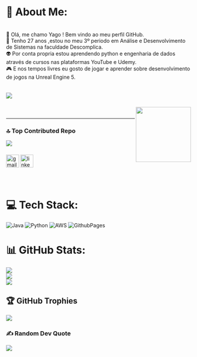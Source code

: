 
# 💫 About Me:
<br>👋 Olá, me chamo Yago ! Bem vindo ao meu perfil GitHub.
<br>🔭 Tenho 27 anos ,estou no meu 3º  periodo em Análise e Desenvolvimento de Sistemas na faculdade Descomplica.
<br>👽 Por conta propria estou aprendendo python e engenharia de dados através de cursos nas plataformas YouTube e Udemy.
<br>🎮 E nos tempos livres eu gosto de jogar e aprender sobre desenvolvimento de jogos na Unreal Engine 5.
<br>
<br>
<br>
[![](https://visitcount.itsvg.in/api?id=YagoCastello&icon=0&color=0)](https://visitcount.itsvg.in)


</div>

###

<img align="right" height="150" src="https://i.giphy.com/media/v1.Y2lkPTc5MGI3NjExZGpwNXBucHMzNWRwNGpxNHZ5Ym1vYWdzeXd4cXlrZmgzb2VzMjRrdCZlcD12MV9pbnRlcm5hbF9naWZfYnlfaWQmY3Q9Zw/hHxTQkcjmHUTC/giphy.gif"  />
<br>

---

<!-- Proudly created with GPRM ( https://gprm.itsvg.in ) -->
### 🔝 Top Contributed Repo
![](https://github-contributor-stats.vercel.app/api?username=YagoCastello&limit=5&theme=dark&combine_all_yearly_contributions=true)



###

<div align="left">

  <img src="https://img.shields.io/static/v1?message=Gmail&logo=gmail&label=&color=D14836&logoColor=white&labelColor=&style=for-the-badge" height="35" alt="gmail logo"  />
  <img src="https://img.shields.io/static/v1?message=LinkedIn&logo=linkedin&label=&color=0077B5&logoColor=white&labelColor=&style=for-the-badge" height="35" alt="linkedin logo"  />
</div>

###

<br clear="both">



###



# 💻 Tech Stack:
![Java](https://img.shields.io/badge/java-%23ED8B00.svg?style=for-the-badge&logo=openjdk&logoColor=white) ![Python](https://img.shields.io/badge/python-3670A0?style=for-the-badge&logo=python&logoColor=ffdd54) ![AWS](https://img.shields.io/badge/AWS-%23FF9900.svg?style=for-the-badge&logo=amazon-aws&logoColor=white) ![GithubPages](https://img.shields.io/badge/github%20pages-121013?style=for-the-badge&logo=github&logoColor=white)
# 📊 GitHub Stats:
![](https://github-readme-stats.vercel.app/api?username=YagoCastello&theme=shades-of-purple&hide_border=false&include_all_commits=true&count_private=true)<br/>
![](https://github-readme-streak-stats.herokuapp.com/?user=YagoCastello&theme=shades-of-purple&hide_border=false)<br/>
![](https://github-readme-stats.vercel.app/api/top-langs/?username=YagoCastello&theme=shades-of-purple&hide_border=false&include_all_commits=true&count_private=true&layout=compact)

## 🏆 GitHub Trophies
![](https://github-profile-trophy.vercel.app/?username=YagoCastello&theme=radical&no-frame=false&no-bg=true&margin-w=4)

### ✍️ Random Dev Quote
![](https://quotes-github-readme.vercel.app/api?type=vetical&theme=radical)




